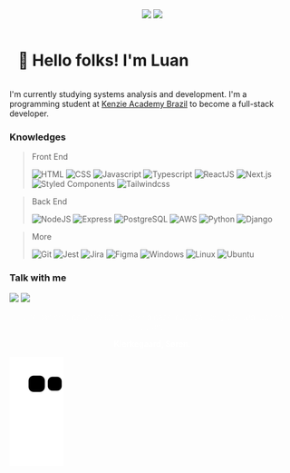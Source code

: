 <div align="center">
<img height="150" src="https://github-readme-stats.vercel.app/api?username=LuanFlorencioo&hide=contribs&count_private=true&show_icons=true&bg_color=0,ff5500,f90&title_color=fff&text_color=fff&icon_color=fff&border_color=fff" />
<img height="150" src="https://github-readme-stats.vercel.app/api/top-langs/?username=LuanFlorencioo&bg_color=0,f90,ff5500&title_color=fff&text_color=fff&icon_color=fff&border_color=fff&layout=compact" /> 
</div>

<h1 style="padding: 15px; font-weight: 700;">👋 Hello folks! I'm Luan</h1>

I'm currently studying systems analysis and development. I'm a programming student at [Kenzie Academy Brazil](https://kenzie.com.br/) to become a full-stack developer.

### Knowledges

> Front End
>
> ![HTML](https://img.shields.io/badge/HTML-200?style=for-the-badge&logo=html5&logoColor=a00)
> ![CSS](https://img.shields.io/badge/CSS-002?style=for-the-badge&logo=css3&logoColor=0af)
> ![Javascript](https://img.shields.io/badge/JavaScript-550?style=for-the-badge&logo=javascript&logoColor=f7df1e)
> ![Typescript](https://img.shields.io/badge/TypeScript-007ACC?style=for-the-badge&logo=typescript&logoColor=fff)
> ![ReactJS](https://img.shields.io/badge/React-20232A?style=for-the-badge&logo=react&logoColor=61DAFB)
> ![Next.js](https://img.shields.io/badge/Next-000?style=for-the-badge&logo=next.js&logoColor=)
> ![Styled Components](https://img.shields.io/badge/styled--components-a28?style=for-the-badge&logo=styled-components&logoColor=)
> ![Tailwindcss](https://img.shields.io/badge/tailwindcss-023?style=for-the-badge&logo=tailwindcss&logoColor=)

> Back End
> 
> ![NodeJS](https://img.shields.io/badge/Node.js-379237?style=for-the-badge&logo=node.js&logoColor=fff)
> ![Express](https://img.shields.io/badge/Express-ddd?style=for-the-badge&logo=express&logoColor=000)
> ![PostgreSQL](https://img.shields.io/badge/PostgreSQL-114?style=for-the-badge&logo=postgresql&logoColor=)
> ![AWS](https://img.shields.io/badge/AWS-444?style=for-the-badge&logo=amazon&logoColor=)
> ![Python](https://img.shields.io/badge/Python-fd0?style=for-the-badge&logo=python&logoColor=)
> ![Django](https://img.shields.io/badge/Django-150?style=for-the-badge&logo=django&logoColor=)

> More
> 
> ![Git](https://img.shields.io/badge/GIT-ddd?style=for-the-badge&logo=git&logoColor=)
> ![Jest](https://img.shields.io/badge/Jest-502?style=for-the-badge&logo=jest&logoColor=)
> ![Jira](https://img.shields.io/badge/Jira-09f?style=for-the-badge&logo=jira&logoColor=)
> ![Figma](https://img.shields.io/badge/Figma-82f?style=for-the-badge&logo=figma&logoColor=fff)
> ![Windows](https://img.shields.io/badge/Windows-07f?style=for-the-badge&logo=windows&logoColor=)
> ![Linux](https://img.shields.io/badge/Linux-f70?style=for-the-badge&logo=linux&logoColor=000)
> ![Ubuntu](https://img.shields.io/badge/Ubuntu-eee?style=for-the-badge&logo=ubuntu&logoColor=)

### Talk with me

<a href="https://wa.me/+5521964216903"><img src="https://img.shields.io/badge/discord-240?style=for-the-badge&logo=whatsapp&logoColor=" target="_blank"></a>
<a href="https://linkedin.com/in/luanflorencioo"><img src="https://img.shields.io/badge/linkedin-23a?style=for-the-badge&logo=linkedin&logoColor=" target="_blank"></a>

<p align="center" style="color: #fff; font-weight: 100"><q>Life can only be understood looking back, but it can only be lived looking forward.</q></p>
<p align="center" style="color: #fff; font-weight: 700">Kierkegaard, Søren.</p>

<img align="center" src="https://github.com/LuanFlorencioo/LuanFlorencioo/blob/output/github-contribution-grid-snake.svg" />
